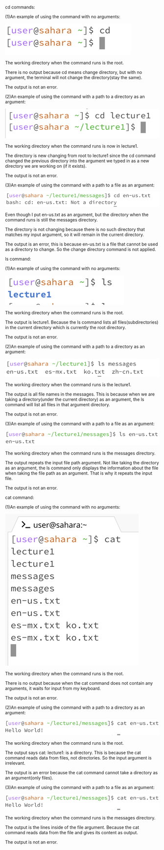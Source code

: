 cd commands:

  (1)An example of using the command with no arguments:

  ![Image](cd1.png)

  The working directory when the command runs is the root.
  
  There is no output because cd means change directory, but with no argument, the terminal will not change the directory(stay the same).

  The output is not an error.

  (2)An example of using the command with a path to a directory as an argument:

  ![Image](cd2.png)

  The working directory when the command runs is now in lecture1.

  The directory is new changing from root to lecture1 since the cd command changed the previous directory into the argument we typed in as a new   directory we are working on (if it exists).

  The output is not an error.

  (3)An example of using the command with a path to a file as an argument:

  ![Image](cd3.png)

  Even though I put en-us.txt as an argument, but the directory when the command runs is still the messages directory.

  The directory is not changing because there is no such directory that matches my input argument, so it will remain in the current directory.

  The output is an error, this is because en-us.txt is a file that cannot be used as a directory to change. So the change directory command is     not applied.

ls command:

  (1)An example of using the command with no arguments:

  ![Image](ls1.png)

  The working directory when the command runs is the root.

  The output is lecture1. Because the ls command lists all files(subdirectories) in the current directory which is currently the root directory.

  The output is not an error.

  (2)An example of using the command with a path to a directory as an argument:

  ![Image](ls2.png)

  The working directory when the command runs is the lecture1.

  The output is all file names in the messages. This is because when we are taking a directory(under the current directory) as an argument, the    ls command will list all files in that argument directory.

  The output is not an error.

  (3)An example of using the command with a path to a file as an argument:

  ![Image](ls3.png)

  The working directory when the command runs is the messages directory.

  The output repeats the input file path argument. Not like taking the directory as an argument, the ls command only displays the information      about the file when taking the file path as an argument. That is why it repeats the input file.

  The output is not an error.

cat command:

  (1)An example of using the command with no arguments:
  
  ![Image](cat1.png)
  
  The working directory when the command runs is the root.

  There is no output because when the cat command does not contain any arguments, it waits for input from my keyboard.

  The output is not an error.

  (2)An example of using the command with a path to a directory as an argument:

  ![Image](cat3.png)
  
  The working directory when the command runs is the root.

  The output says cat: lecture1: is a directory. This is because the cat command reads data from files, not directories. So the input argument     is irrelevant.

  The output is an error because the cat command cannot take a directory as an argument(only files).

  (3)An example of using the command with a path to a file as an argument:

  ![Image](cat3.png)

  The working directory when the command runs is the messages directory.

  The output is the lines inside of the file argument. Because the cat command reads data from the file and gives its content as output.

  The output is not an error.
